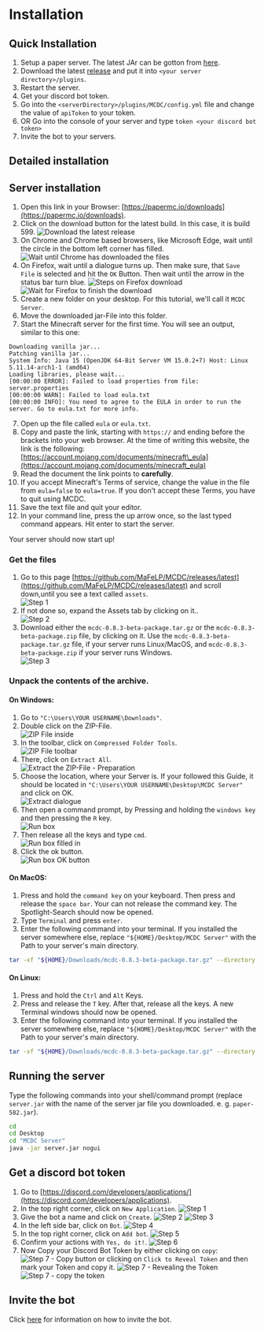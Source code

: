 # Installation
## Quick Installation
1. Setup a paper server. The latest JAr can be gotton from [here](https://papwemc.io/downloads).
2. Download the latest [release](https://github.com/MaFeLP/MCDC/releases/) and put it into `<your server directory>/plugins`.
3. Restart the server.
4. Get your discord bot token.
5. Go into the `<serverDirectory>/plugins/MCDC/config.yml` file and change the value of `apiToken` to your token.
5. OR Go into the console of your server and type `token <your discord bot token>` <br>
6. Invite the bot to your servers.


## Detailed installation
## Server installation
1. Open this link in your Browser: [https://papermc.io/downloads](https://papermc.io/downloads).
2. Click on the download button for the latest build. In this case, it is build 599.
![Download the latest release](./assets/installation/download1.png)
3. On Chrome and Chrome based browsers, like Microsoft Edge, wait until the circle in the bottom left corner has filled.
![Wait until Chrome has downloaded the files](./assets/installation/download2-chrome.png)
3. On Firefox, wait until a dialogue turns up. Then make sure, that `Save File` is selected and hit the `OK` Button. Then wait until the arrow in the status bar turn blue.
![Steps on Firefox download](./assets/installation/download2-firefox1.png) ![Wait for Firefox to finish the download](./assets/installation/download2-firefox2.png)
4. Create a new folder on your desktop. For this tutorial, we'll call it `MCDC Server`.
5. Move the downloaded jar-File into this folder.
6. Start the Minecraft server for the first time. You will see an output, similar to this one:
```
Downloading vanilla jar...
Patching vanilla jar...
System Info: Java 15 (OpenJDK 64-Bit Server VM 15.0.2+7) Host: Linux 5.11.14-arch1-1 (amd64)
Loading libraries, please wait...
[00:00:00 ERROR]: Failed to load properties from file: server.properties
[00:00:00 WARN]: Failed to load eula.txt
[00:00:00 INFO]: You need to agree to the EULA in order to run the server. Go to eula.txt for more info.
```
7. Open up the file called `eula` or `eula.txt`.
8. Copy and paste the link, starting with `https://` and ending before the brackets into your web browser. At the time of writing this website, the link is the following: [https://account.mojang.com/documents/minecraft\_eula](https://account.mojang.com/documents/minecraft_eula)
9. Read the document the link points to **carefully**.
10. If you accept Minecraft's Terms of service, change the value in the file from `eula=false` to `eula=true`. If you don't accept these Terms, you have to quit using MCDC.
11. Save the text file and quit your editor.
12. In your command line, press the up arrow once, so the last typed command appears. Hit enter to start the server.

Your server should now start up!


### Get the files
1. Go to this page [https://github.com/MaFeLP/MCDC/releases/latest](https://github.com/MaFeLP/MCDC/releases/latest) and scroll down,until you see a text called `assets`.<br>
![Step 1](./assets/installation/files1.png)
2. If not done so, expand the Assets tab by clicking on it..<br>
![Step 2](./assets/installation/files2.png)
3. Download either the `mcdc-0.8.3-beta-package.tar.gz` or the `mcdc-0.8.3-beta-package.zip` file, by clicking on it. Use the `mcdc-0.8.3-beta-package.tar.gz` file, if your server runs Linux/MacOS, and `mcdc-0.8.3-beta-package.zip` if your server runs Windows.<br>
![Step 3](./assets/installation/files3.png)

### Unpack the contents of the archive.
#### On Windows:
1. Go to `"C:\Users\YOUR USERNAME\Downloads"`.
2. Double click on the ZIP-File.<br>
![ZIP File inside](./assets/installation/windows/1.png)
3. In the toolbar, click on `Compressed Folder Tools`.<br>
![ZIP File toolbar](./assets/installation/windows/2.png)
4. There, click on `Extract All`.<br>
![Extract the ZIP-File - Preparation](./assets/installation/windows/3.png)
5. Choose the location, where your Server is. If your followed this Guide, it should be located in `"C:\Users\YOUR USERNAME\Desktop\MCDC Server"` and click on OK.<br>
![Extract dialogue](./assets/installation/windows/4.png)
6. Then open a command prompt, by Pressing and holding the `windows key` and then pressing the `R` key.<br>
![Run box](./assets/installation/windows/5.png)
7. Then release all the keys and type `cmd`.<br>
![Run box filled in](./assets/installation/windows/6.png)
8. Click the ok button.<br>
![Run box OK button](./assets/installation/windows/7.png)

#### On MacOS:
1. Press and hold the `command key` on your keyboard. Then press and release the `space bar`. Your can not release the command key. The Spotlight-Search should now be opened.
2. Type `Terminal` and press `enter`.
3. Enter the following command into your terminal. If you installed the server somewhere else, replace `"${HOME}/Desktop/MCDC Server"` with the Path to your server's main directory.

```bash
tar -xf "${HOME}/Downloads/mcdc-0.8.3-beta-package.tar.gz" --directory "${HOME}/Desktop/MCDC Server"
```

#### On Linux:
1. Press and hold the `Ctrl` and `Alt` Keys. 
2. Press and release the `T` key. After that, release all the keys. A new Terminal windows should now be opened.
3. Enter the following command into your terminal. If you installed the server somewhere else, replace `"${HOME}/Desktop/MCDC Server"` with the Path to your server's main directory.

```bash
tar -xf "${HOME}/Downloads/mcdc-0.8.3-beta-package.tar.gz" --directory "${HOME}/Desktop/MCDC Server"
```

## Running the server
Type the following commands into your shell/command prompt (replace `server.jar` with the name of the server jar file you downloaded. e. g. `paper-582.jar`).

```bash
cd
cd Desktop
cd "MCDC Server"
java -jar server.jar nogui
```


## Get a discord bot token
1. Go to [https://discord.com/developers/applications/](https://discord.com/developers/applications).
2. In the top right corner, click on `New Application`.
![Step 1](./assets/token/1.png)
3. Give the bot a name and click on `Create`.
![Step 2](./assets/token/2.png) ![Step 3](./assets/token/3.png)
4. In the left side bar, click on `Bot`.
![Step 4](./assets/token/4.png)
5. In the top right corner, click on `Add bot`.
![Step 5](./assets/token/5.png)
6. Confirm your actions with `Yes, do it!`.
![Step 6](./assets/token/6.png)
7. Now Copy your Discord Bot Token by either clicking on `copy`:
![Step 7 - Copy button](./assets/token/7.png)
or clicking on `Click to Reveal Token` and then mark your Token and copy it.
![Step 7 - Revealing the Token](./assets/token/8-1.png) ![Step 7 - copy the token](./assets/token/8-2.png)


## Invite the bot
Click [here](./invite-bot) for information on how to invite the bot.
